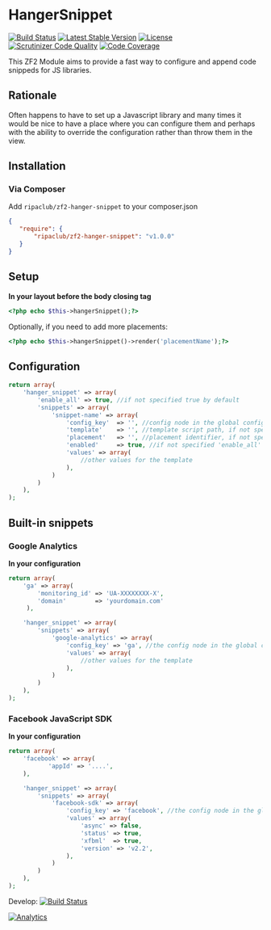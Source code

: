 # HangerSnippet
[![Build Status](https://travis-ci.org/ripaclub/zf2-hanger-snippet.svg?branch=master)](https://travis-ci.org/ripaclub/zf2-hanger-snippet)
[![Latest Stable Version](https://poser.pugx.org/ripaclub/zf2-hanger-snippet/version.png)](https://packagist.org/packages/ripaclub/zf2-hanger-snippet)
[![License](https://poser.pugx.org/ripaclub/zf2-hanger-snippet/license.png)](https://packagist.org/packages/ripaclub/zf2-hanger-snippet)
[![Scrutinizer Code Quality](https://scrutinizer-ci.com/g/ripaclub/zf2-hanger-snippet/badges/quality-score.png?s=49203bee92a5f7076db32e2a5427a97f416a4894)](https://scrutinizer-ci.com/g/ripaclub/zf2-hanger-snippet/)
[![Code Coverage](https://scrutinizer-ci.com/g/ripaclub/zf2-hanger-snippet/badges/coverage.png?s=60b6fe5e6c6ce65ddc23ecd98cf9e8c988fc4f1f)](https://scrutinizer-ci.com/g/ripaclub/zf2-hanger-snippet/)

This ZF2 Module aims to provide a fast way to configure and append code snippeds for JS libraries.

## Rationale

Often happens to have to set up a Javascript library and many times it would be nice to have a place where you can configure them
and perhaps with the ability to override the configuration rather than throw them in the view.

## Installation

### Via Composer
Add `ripaclub/zf2-hanger-snippet` to your composer.json

```json
{
   "require": {
       "ripaclub/zf2-hanger-snippet": "v1.0.0"
   }
}
```

## Setup

**In your layout before the body closing tag**

```php
<?php echo $this->hangerSnippet();?>
```

Optionally, if you need to add more placements:

```php
<?php echo $this->hangerSnippet()->render('placementName');?>
```

## Configuration

```php
return array(
    'hanger_snippet' => array(
        'enable_all' => true, //if not specified true by default
        'snippets' => array(
            'snippet-name' => array(
                'config_key'  => '', //config node in the global config, if any, retrivied data will be merged with values then passed to the template
                'template'    => '', //template script path, if not specified 'hanger-snippet/snippet-name' will be used
                'placement'   => '', //placement identifier, if not specified the default placement will be used
                'enabled'     => true, //if not specified 'enable_all' value will be used
                'values' => array(
                    //other values for the template
                ),
            )
        )
    ),
);
```

## Built-in snippets

### Google Analytics

**In your configuration**

```php
return array(
    'ga' => array(
        'monitoring_id' => 'UA-XXXXXXXX-X',
        'domain'        => 'yourdomain.com'
     ),

    'hanger_snippet' => array(
        'snippets' => array(
            'google-analytics' => array(
                'config_key' => 'ga', //the config node in the global config, if any
                'values' => array(
                    //other values for the template
                ),
            )
        )
    ),
);
```

### Facebook JavaScript SDK

**In your configuration**

```php
return array(
    'facebook' => array(
           'appId' => '....',
    ),

    'hanger_snippet' => array(
        'snippets' => array(
            'facebook-sdk' => array(
                'config_key' => 'facebook', //the config node in the global config, if any
                'values' => array(
                    'async' => false,
                    'status' => true,
                    'xfbml'  => true,
                    'version' => 'v2.2',
                ),
            )
        )
    ),
);
```


Develop: [![Build Status](https://travis-ci.org/ripaclub/zf2-hanger-snippet.svg?branch=develop)](https://travis-ci.org/ripaclub/zf2-hanger-snippet)

[![Analytics](https://ga-beacon.appspot.com/UA-49655829-1/ripaclub/zf2-hanger-snippet)](https://github.com/igrigorik/ga-beacon)

